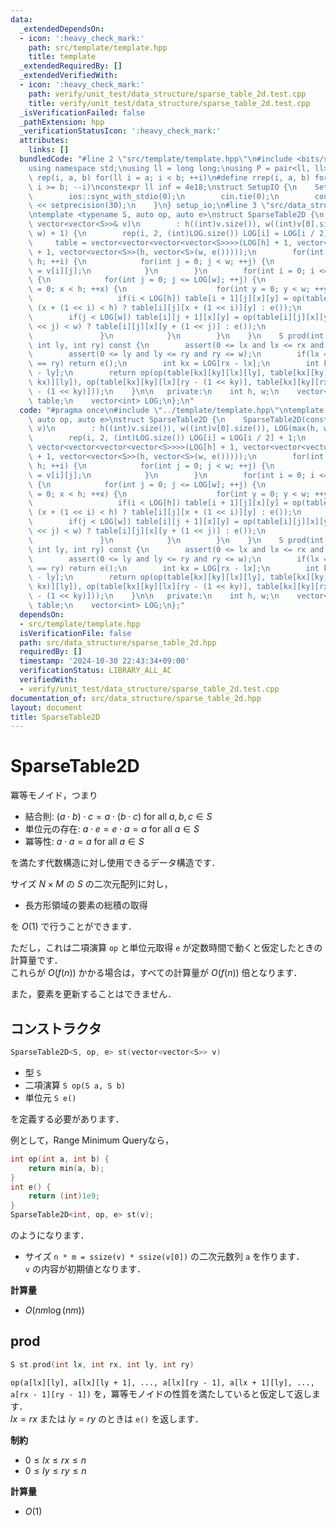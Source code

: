 ```yaml
---
data:
  _extendedDependsOn:
  - icon: ':heavy_check_mark:'
    path: src/template/template.hpp
    title: template
  _extendedRequiredBy: []
  _extendedVerifiedWith:
  - icon: ':heavy_check_mark:'
    path: verify/unit_test/data_structure/sparse_table_2d.test.cpp
    title: verify/unit_test/data_structure/sparse_table_2d.test.cpp
  _isVerificationFailed: false
  _pathExtension: hpp
  _verificationStatusIcon: ':heavy_check_mark:'
  attributes:
    links: []
  bundledCode: "#line 2 \"src/template/template.hpp\"\n#include <bits/stdc++.h>\n\
    using namespace std;\nusing ll = long long;\nusing P = pair<ll, ll>;\n#define\
    \ rep(i, a, b) for(ll i = a; i < b; ++i)\n#define rrep(i, a, b) for(ll i = a;\
    \ i >= b; --i)\nconstexpr ll inf = 4e18;\nstruct SetupIO {\n    SetupIO() {\n\
    \        ios::sync_with_stdio(0);\n        cin.tie(0);\n        cout << fixed\
    \ << setprecision(30);\n    }\n} setup_io;\n#line 3 \"src/data_structure/sparse_table_2d.hpp\"\
    \ntemplate <typename S, auto op, auto e>\nstruct SparseTable2D {\n    SparseTable2D(const\
    \ vector<vector<S>>& v)\n        : h((int)v.size()), w((int)v[0].size()), LOG(max(h,\
    \ w) + 1) {\n        rep(i, 2, (int)LOG.size()) LOG[i] = LOG[i / 2] + 1;\n   \
    \     table = vector<vector<vector<vector<S>>>>(LOG[h] + 1, vector<vector<vector<S>>>(LOG[w]\
    \ + 1, vector<vector<S>>(h, vector<S>(w, e()))));\n        for(int i = 0; i <\
    \ h; ++i) {\n            for(int j = 0; j < w; ++j) {\n                table[0][0][i][j]\
    \ = v[i][j];\n            }\n        }\n        for(int i = 0; i <= LOG[h]; ++i)\
    \ {\n            for(int j = 0; j <= LOG[w]; ++j) {\n                for(int x\
    \ = 0; x < h; ++x) {\n                    for(int y = 0; y < w; ++y) {\n     \
    \                   if(i < LOG[h]) table[i + 1][j][x][y] = op(table[i][j][x][y],\
    \ (x + (1 << i) < h) ? table[i][j][x + (1 << i)][y] : e());\n                \
    \        if(j < LOG[w]) table[i][j + 1][x][y] = op(table[i][j][x][y], (y + (1\
    \ << j) < w) ? table[i][j][x][y + (1 << j)] : e());\n                    }\n \
    \               }\n            }\n        }\n    }\n    S prod(int lx, int rx,\
    \ int ly, int ry) const {\n        assert(0 <= lx and lx <= rx and rx <= h);\n\
    \        assert(0 <= ly and ly <= ry and ry <= w);\n        if(lx == rx or ly\
    \ == ry) return e();\n        int kx = LOG[rx - lx];\n        int ky = LOG[ry\
    \ - ly];\n        return op(op(table[kx][ky][lx][ly], table[kx][ky][rx - (1 <<\
    \ kx)][ly]), op(table[kx][ky][lx][ry - (1 << ky)], table[kx][ky][rx - (1 << kx)][ry\
    \ - (1 << ky)]));\n    }\n\n   private:\n    int h, w;\n    vector<vector<vector<vector<S>>>>\
    \ table;\n    vector<int> LOG;\n};\n"
  code: "#pragma once\n#include \"../template/template.hpp\"\ntemplate <typename S,\
    \ auto op, auto e>\nstruct SparseTable2D {\n    SparseTable2D(const vector<vector<S>>&\
    \ v)\n        : h((int)v.size()), w((int)v[0].size()), LOG(max(h, w) + 1) {\n\
    \        rep(i, 2, (int)LOG.size()) LOG[i] = LOG[i / 2] + 1;\n        table =\
    \ vector<vector<vector<vector<S>>>>(LOG[h] + 1, vector<vector<vector<S>>>(LOG[w]\
    \ + 1, vector<vector<S>>(h, vector<S>(w, e()))));\n        for(int i = 0; i <\
    \ h; ++i) {\n            for(int j = 0; j < w; ++j) {\n                table[0][0][i][j]\
    \ = v[i][j];\n            }\n        }\n        for(int i = 0; i <= LOG[h]; ++i)\
    \ {\n            for(int j = 0; j <= LOG[w]; ++j) {\n                for(int x\
    \ = 0; x < h; ++x) {\n                    for(int y = 0; y < w; ++y) {\n     \
    \                   if(i < LOG[h]) table[i + 1][j][x][y] = op(table[i][j][x][y],\
    \ (x + (1 << i) < h) ? table[i][j][x + (1 << i)][y] : e());\n                \
    \        if(j < LOG[w]) table[i][j + 1][x][y] = op(table[i][j][x][y], (y + (1\
    \ << j) < w) ? table[i][j][x][y + (1 << j)] : e());\n                    }\n \
    \               }\n            }\n        }\n    }\n    S prod(int lx, int rx,\
    \ int ly, int ry) const {\n        assert(0 <= lx and lx <= rx and rx <= h);\n\
    \        assert(0 <= ly and ly <= ry and ry <= w);\n        if(lx == rx or ly\
    \ == ry) return e();\n        int kx = LOG[rx - lx];\n        int ky = LOG[ry\
    \ - ly];\n        return op(op(table[kx][ky][lx][ly], table[kx][ky][rx - (1 <<\
    \ kx)][ly]), op(table[kx][ky][lx][ry - (1 << ky)], table[kx][ky][rx - (1 << kx)][ry\
    \ - (1 << ky)]));\n    }\n\n   private:\n    int h, w;\n    vector<vector<vector<vector<S>>>>\
    \ table;\n    vector<int> LOG;\n};"
  dependsOn:
  - src/template/template.hpp
  isVerificationFile: false
  path: src/data_structure/sparse_table_2d.hpp
  requiredBy: []
  timestamp: '2024-10-30 22:43:34+09:00'
  verificationStatus: LIBRARY_ALL_AC
  verifiedWith:
  - verify/unit_test/data_structure/sparse_table_2d.test.cpp
documentation_of: src/data_structure/sparse_table_2d.hpp
layout: document
title: SparseTable2D
---
```


# SparseTable2D

冪等モノイド，つまり

- 結合則: $(a \cdot b) \cdot c = a \cdot (b \cdot c)$ for all $a, b, c \in S$
- 単位元の存在: $a \cdot e = e \cdot a = a$ for all $a \in S$
- 冪等性: $a \cdot a = a$ for all $a \in S$

を満たす代数構造に対し使用できるデータ構造です．

サイズ $N \times M$ の $S$ の二次元配列に対し，

- 長方形領域の要素の総積の取得

を $O(1)$ で行うことができます．

ただし，これは二項演算 `op` と単位元取得 `e` が定数時間で動くと仮定したときの計算量です．<br>
これらが $O(f(n))$ かかる場合は，すべての計算量が $O(f(n))$ 倍となります．

また，要素を更新することはできません．

## コンストラクタ

```cpp
SparseTable2D<S, op, e> st(vector<vector<S>> v)
```

- 型 `S`
- 二項演算 `S op(S a, S b)`
- 単位元 `S e()`

を定義する必要があります．

例として，Range Minimum Queryなら，

```cpp
int op(int a, int b) {
    return min(a, b);
}
int e() {
    return (int)1e9;
}
SparseTable2D<int, op, e> st(v);
```

のようになります．

- サイズ `n * m = ssize(v) * ssize(v[0])` の二次元数列 `a` を作ります．<br>
`v` の内容が初期値となります．

**計算量**

- $O(nm \log (nm))$

## prod

```cpp
S st.prod(int lx, int rx, int ly, int ry)
```

`op(a[lx][ly], a[lx][ly + 1], ..., a[lx][ry - 1], a[lx + 1][ly], ..., a[rx - 1][ry - 1])` を，冪等モノイドの性質を満たしていると仮定して返します．<br>
$lx = rx$ または $ly = ry$ のときは `e()` を返します．

**制約**

- $0 \leq lx \leq rx \leq n$
- $0 \leq ly \leq ry \leq n$

**計算量**

- $O(1)$